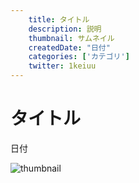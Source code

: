 ```yaml
---
    title: タイトル
    description: 説明
    thumbnail: サムネイル
    createdDate: "日付"
    categories: ['カテゴリ']
    twitter: 1keiuu
---
```

# タイトル

<div class="info">
    <div class="info__inner">
        <chip-group :chips="[{text:'カテゴリ', color:'grey'}]"></chip-group>
        <div class="created-date">
            <Icon iconName="calendar"></Icon>
            <p>日付</p>
        </div>
    </div>
    <div class="reading-time --sp">
        <Icon  iconName="clock"></Icon>
        <p id="readingTimeSp"></p>
    </div>
</div>
<img src="サムネイル" class="thumbnail" alt="thumbnail" >
